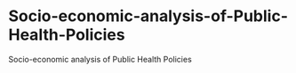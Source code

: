# Socio-economic-analysis-of-Public-Health-Policies
Socio-economic analysis of Public Health Policies
